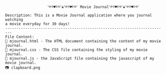 			           ༺♥༻❀༺♥༻ Movie Journal༺♥༻❀༺♥༻
	Description: This is a Movie Journal application where you journal watching
	a movie everyday for 30 days!
	-------------------------------------------------------------------------
	File Content:
	📄 mjournal.html - The HTML document containing the content of my movie journal.
	📄 mjournal.css - The CSS file containing the styling of my movie journal.
	📄 mjournal.js - the JavaScript file containing the javascript of my movie journal.
	📷 clapboard.png
